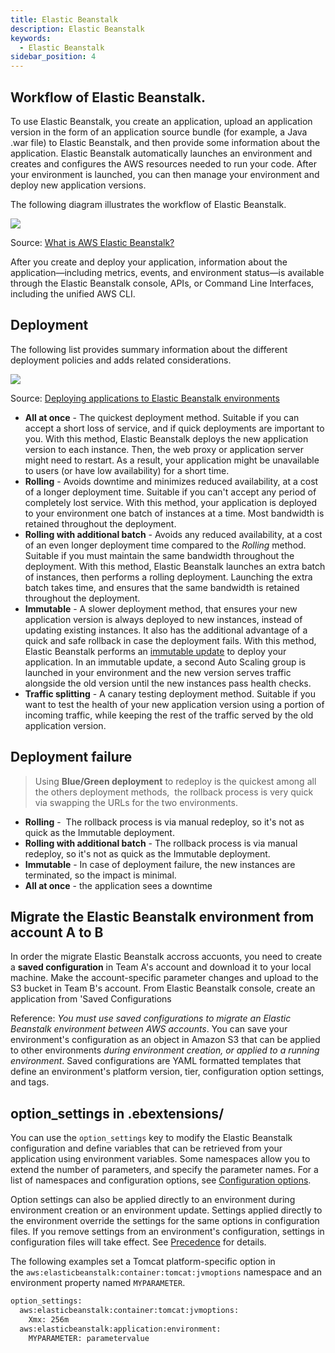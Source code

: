 ```yaml
---
title: Elastic Beanstalk
description: Elastic Beanstalk
keywords:
  - Elastic Beanstalk
sidebar_position: 4
---
```


## Workflow of Elastic Beanstalk.

To use Elastic Beanstalk, you create an application, upload an application version in the form of an application source bundle (for example, a Java .war file) to Elastic Beanstalk, and then provide some information about the application. Elastic Beanstalk automatically launches an environment and creates and configures the AWS resources needed to run your code. After your environment is launched, you can then manage your environment and deploy new application versions.

The following diagram illustrates the workflow of Elastic Beanstalk.

![](/img/aws/compute/beanstalk-workflow.png)

Source: [What is AWS Elastic Beanstalk?](https://docs.aws.amazon.com/elasticbeanstalk/latest/dg/Welcome.html)

After you create and deploy your application, information about the application—including metrics, events, and environment status—is available through the Elastic Beanstalk console, APIs, or Command Line Interfaces, including the unified AWS CLI.


## Deployment 

The following list provides summary information about the different deployment policies and adds related considerations.

![](/img/aws/compute/beanstalk-deployment-method.png)

Source: [Deploying applications to Elastic Beanstalk environments](https://docs.aws.amazon.com/elasticbeanstalk/latest/dg/using-features.deploy-existing-version.html)


- **All at once** - The quickest deployment method. Suitable if you can accept a short loss of service, and if quick deployments are important to you. With this method, Elastic Beanstalk deploys the new application version to each instance. Then, the web proxy or application server might need to restart. As a result, your application might be unavailable to users (or have low availability) for a short time.
- **Rolling** - Avoids downtime and minimizes reduced availability, at a cost of a longer deployment time. Suitable if you can't accept any period of completely lost service. With this method, your application is deployed to your environment one batch of instances at a time. Most bandwidth is retained throughout the deployment.
- **Rolling with additional batch** - Avoids any reduced availability, at a cost of an even longer deployment time compared to the *Rolling* method. Suitable if you must maintain the same bandwidth throughout the deployment. With this method, Elastic Beanstalk launches an extra batch of instances, then performs a rolling deployment. Launching the extra batch takes time, and ensures that the same bandwidth is retained throughout the deployment.
- **Immutable** - A slower deployment method, that ensures your new application version is always deployed to new instances, instead of updating existing instances. It also has the additional advantage of a quick and safe rollback in case the deployment fails. With this method, Elastic Beanstalk performs an [immutable update](https://docs.aws.amazon.com/elasticbeanstalk/latest/dg/environmentmgmt-updates-immutable.html) to deploy your application. In an immutable update, a second Auto Scaling group is launched in your environment and the new version serves traffic alongside the old version until the new instances pass health checks.
- **Traffic splitting** - A canary testing deployment method. Suitable if you want to test the health of your new application version using a portion of incoming traffic, while keeping the rest of the traffic served by the old application version.

## Deployment failure

>  Using **Blue/Green deployment** to redeploy is the quickest among all the others deployment methods,  the rollback process is very quick via swapping the URLs for the two environments.


- **Rolling** -  The rollback process is via manual redeploy, so it's not as quick as the Immutable deployment.
- **Rolling with additional batch** - The rollback process is via manual redeploy, so it's not as quick as the Immutable deployment.
- **Immutable** - In case of deployment failure, the new instances are terminated, so the impact is minimal.
- **All at once** - the application sees a downtime


## Migrate the Elastic Beanstalk environment from account A to B

In order the migrate Elastic Beanstalk accross accuonts, you need to create a **saved configuration** in Team A's account and download it to your local machine. Make the account-specific parameter changes and upload to the S3 bucket in Team B's account. From Elastic Beanstalk console, create an application from 'Saved Configurations

Reference: *You must use saved configurations to migrate an Elastic Beanstalk environment between AWS accounts*. You can save your environment's configuration as an object in Amazon S3 that can be applied to other environments *during environment creation, or applied to a running environment*. 
Saved configurations are YAML formatted templates that define an environment's platform version, tier, configuration option settings, and tags.


## option_settings in .ebextensions/ 

You can use the `option_settings` key to modify the Elastic Beanstalk configuration and define variables that can be retrieved from your application using environment variables. Some namespaces allow you to extend the number of parameters, and specify the parameter names. For a list of namespaces and configuration options, see [Configuration options](https://docs.aws.amazon.com/elasticbeanstalk/latest/dg/command-options.html).

Option settings can also be applied directly to an environment during environment creation or an environment update. Settings applied directly to the environment override the settings for the same options in configuration files. If you remove settings from an environment's configuration, settings in configuration files will take effect. See [Precedence](https://docs.aws.amazon.com/elasticbeanstalk/latest/dg/command-options.html#configuration-options-precedence) for details.

The following examples set a Tomcat platform-specific option in the `aws:elasticbeanstalk:container:tomcat:jvmoptions` namespace and an environment property named `MYPARAMETER`.

```xml
option_settings:
  aws:elasticbeanstalk:container:tomcat:jvmoptions:
    Xmx: 256m
  aws:elasticbeanstalk:application:environment:
    MYPARAMETER: parametervalue
```

